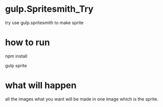 # gulp.Spritesmith_Try
try use gulp.spritesmith to make sprite

# how to run 
npm install

gulp sprite

# what will happen
all the images what you want will be made in one image which is the sprite.

